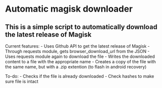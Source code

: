 # Automatic magisk downloader
<h2>This is a simple script to automatically download the latest release of Magisk</h2>

Current features:
    - Uses Github API to get the latest release of Magisk
        - Through requests module, gets browser_download_url from the JSON
        - Uses requests module again to download the file
        - Writes the downloaded content to a file with the appropriate name
    - Creates a copy of the file with the same name, but with a .zip extention (to flash in android recovery)
    
    
To-do:
    - Checks if the file is already downloaded
    - Check hashes to make sure file is intact
